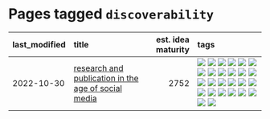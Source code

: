 # Pages tagged `discoverability`

|last_modified|title|est. idea maturity|tags
|:---|:---|---:|:---|
|2022-10-30|[research and publication in the age of social media](../research-and-social.md)|2752|[![](https://img.shields.io/badge/tag-arxiv-d46ff4)](../tags/arxiv.md) [![](https://img.shields.io/badge/tag-citation-faa2fc)](../tags/citation.md) [![](https://img.shields.io/badge/tag-corrections-1ee399)](../tags/corrections.md) [![](https://img.shields.io/badge/tag-credit-49fd1a)](../tags/credit.md) [![](https://img.shields.io/badge/tag-curation-6edb5)](../tags/curation.md) [![](https://img.shields.io/badge/tag-discoverability-f1c85)](../tags/discoverability.md) [![](https://img.shields.io/badge/tag-discussion-0e5ec)](../tags/discussion.md) [![](https://img.shields.io/badge/tag-feed-2229ca)](../tags/feed.md) [![](https://img.shields.io/badge/tag-git-3b815)](../tags/git.md) [![](https://img.shields.io/badge/tag-github-3b18a)](../tags/github.md) [![](https://img.shields.io/badge/tag-historyofscience-957448)](../tags/historyofscience.md) [![](https://img.shields.io/badge/tag-mastodon-936135)](../tags/mastodon.md) [![](https://img.shields.io/badge/tag-openreview-deeba9)](../tags/openreview.md) [![](https://img.shields.io/badge/tag-paperswithcode-c456a9)](../tags/paperswithcode.md) [![](https://img.shields.io/badge/tag-platform-d7de4b)](../tags/platform.md) [![](https://img.shields.io/badge/tag-publication-d5f6c6)](../tags/publication.md) [![](https://img.shields.io/badge/tag-reproducibility-e54ba1)](../tags/reproducibility.md) [![](https://img.shields.io/badge/tag-research-426a5f)](../tags/research.md) [![](https://img.shields.io/badge/tag-retractions-e3b2c7)](../tags/retractions.md) [![](https://img.shields.io/badge/tag-search-dafbc7)](../tags/search.md) [![](https://img.shields.io/badge/tag-socialmedia-7064e0)](../tags/socialmedia.md) [![](https://img.shields.io/badge/tag-stackoverflow-6819c6)](../tags/stackoverflow.md) [![](https://img.shields.io/badge/tag-subscription-11772b)](../tags/subscription.md) [![](https://img.shields.io/badge/tag-transparency-8e95e2)](../tags/transparency.md) [![](https://img.shields.io/badge/tag-twitter-5fba1d)](../tags/twitter.md) [![](https://img.shields.io/badge/tag-validation-587798)](../tags/validation.md)|